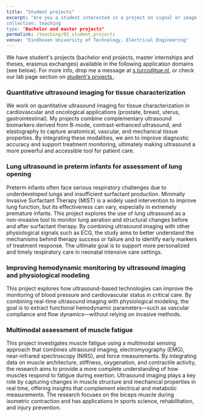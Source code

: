 ```yaml
---
title: "Student projects"
excerpt: "Are you a student interested in a project on signal or image processing for biomedical applications? Check out the possibilities within our lab!
collection: teaching
type: "Bachelor and master projects"
permalink: /teaching/02_student_projects
venue: "Eindhoven University of Technology, Electrical Engineering"
---
```


We have student's projects (bachelor end projects, master internships and theses, erasmus exchanges) available in the following application domains (see below). For more info, drop me a message at s.turco@tue.nl, or check our lab page section on <a href="https://www.tue.nl/en/research/research-groups/signal-processing-systems/biomedical-diagnostics-lab/education/student-projects" target="_blank">student's projects </a>.

### Quantitative ultrasound imaging for tissue characterization 

We work on quantitative ultrasound imaging for tissue characterization in cardiovascular and oncological applications (prostate, breast, uterus, gastrointestinal). My projects combine complementary ultrasound biomarkers derived from B-mode, contrast-enhanced ultrasound, and elastography to capture anatomical, vascular, and mechanical tissue properties. By integrating these modalities, we aim to improve diagnostic accuracy and support treatment monitoring, ultimately making ultrasound a more powerful and accessible tool for patient care.

### Lung ultrasound in preterm infants for assessment of lung opening

Preterm infants often face serious respiratory challenges due to underdeveloped lungs and insufficient surfactant production. Minimally Invasive Surfactant Therapy (MIST) is a widely used intervention to improve lung function, but its effectiveness can vary, especially in extremely premature infants.
This project explores the use of lung ultrasound as a non-invasive tool to monitor lung aeration and structural changes before and after surfactant therapy. By combining ultrasound imaging with other physiological signals such as ECG, the study aims to better understand the mechanisms behind therapy success or failure and to identify early markers of treatment response. The ultimate goal is to support more personalized and timely respiratory care in neonatal intensive care settings.

### Improving hemodynamic monitoring by ultrasound imaging and physiological modeling

This project explores how ultrasound-based technologies can improve the monitoring of blood pressure and cardiovascular status in critical care. By combining real-time ultrasound imaging with physiological modeling, the goal is to extract functional hemodynamic parameters—such as vascular compliance and flow dynamics—without relying on invasive methods.

### Multimodal assessment of muscle fatigue

This project investigates muscle fatigue using a multimodal sensing approach that combines ultrasound imaging, electromyography (EMG), near-infrared spectroscopy (NIRS), and force measurements. By integrating data on muscle architecture, stiffness, oxygenation, and contractile activity, the research aims to provide a more complete understanding of how muscles respond to fatigue during exertion.
Ultrasound imaging plays a key role by capturing changes in muscle structure and mechanical properties in real time, offering insights that complement electrical and metabolic measurements. The research focuses on the biceps muscle during isometric contraction and has applications in sports science, rehabilitation, and injury prevention.